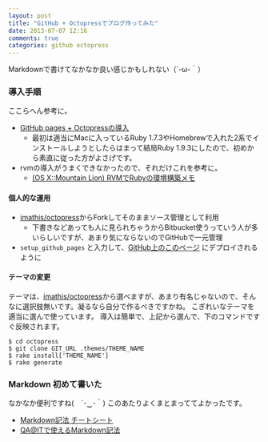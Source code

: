```yaml
---
layout: post
title: "GitHub + Octopressでブログ作ってみた"
date: 2013-07-07 12:16
comments: true
categories: github octopress
---
```

Markdownで書けてなかなか良い感じかもしれない（´-ω-｀）

### 導入手順
ここらへん参考に。

- [GitHub pages + Octopressの導入](http://rcmdnk.github.io/blog/2013/03/07/setup-octopress/)
  * 最初は適当にMacに入っているRuby 1.7.3やHomebrewで入れた2系でインストールしようとしたらはまって結局Ruby 1.9.3にしたので、初めから素直に従った方がよさげです。
- rvmの導入がうまくできなかったので、それだけこれを参考に。
  * [(OS X::Mountain Lion) RVMでRubyの環境構築メモ](http://jitsu102.hatenablog.com/entry/2012/11/23/162034)

#### 個人的な運用

- [imathis/octopress](https://github.com/imathis/octopress)からForkしてそのままソース管理として利用
  * 下書きなどあっても人に見られちゃうからBitbucket使うっていう人が多いらしいですが、あまり気にならないのでGitHubで一元管理
- `setup_github_pages` と入力して、[GitHub上のこのページ](http://mono0926.github.io) にデプロイされるように

<!-- more -->

#### テーマの変更
テーマは、[imathis/octopress](https://github.com/imathis/octopress/wiki/3rd-Party-Octopress-Themes)から選べますが、あまり有名じゃないので、そんなに選択肢無いです。凝るなら自分で作るべきですかね。
こぎれいなテーマを適当に選んで使っています。
導入は簡単で、上記から選んで、下のコマンドですぐ反映されます。

```
$ cd octopress
$ git clone GIT_URL .themes/THEME_NAME
$ rake install['THEME_NAME']
$ rake generate
```


### Markdown 初めて書いた
なかなか便利ですね(　´･‿･｀)
このあたりよくまとまっててよかったです。

- [Markdown記法 チートシート](http://qiita.com/Qiita/items/c686397e4a0f4f11683d)
- [QA@ITで使えるMarkdown記法](http://qa.atmarkit.co.jp/docs/markdown)